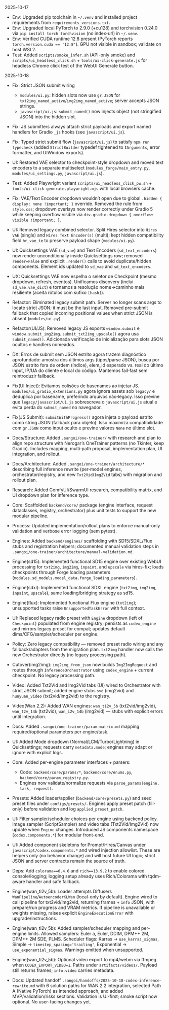 2025-10-17

- Env: Upgraded pip toolchain in `~/.venv` and installed project requirements from `requirements_versions.txt`.
- Env: Upgraded local PyTorch to 2.9.0 (+cu128) and torchvision 0.24.0 via `pip install torch torchvision` (no index-url) in `~/.venv`.
- Env: Verified CUDA runtime 12.8 present (PyTorch reports `torch.version.cuda == '12.8'`). GPU not visible in sandbox; validate on host WSL2.
- Test: Added `scripts/smoke_infer.sh` (API-only smoke) and `scripts/ui_headless_click.sh` + `tools/ui-click-generate.js` for headless Chrome click test of the WebUI Generate button.

2025-10-18

- Fix: Strict JSON submit wiring
  - `modules/ui.py`: hidden slots now use `gr.JSON` for `txt2img_named_active`/`img2img_named_active`; server accepts JSON strings.
  - `javascript/ui.js`: `submit_named()` now injects object (not stringified JSON) into the hidden slot.
- Fix: JS submitters always attach strict payloads and export named handlers for Gradio `_js` hooks (see `javascript/ui.js`).
- Fix: Typed strict submit flow (`javascript/ui.js`) to satisfy `npm run typecheck` (added `StrictBuilder` typedef tightened to `IArguments`, error formatter, and UIWindow exports).
- UI: Restored VAE selector to checkpoint-style dropdown and moved text encoders to a separate multiselect (`modules_forge/main_entry.py`, `modules/ui_settings.py`, `javascript/ui.js`).
- Test: Added Playwright variant `scripts/ui_headless_click_pw.sh` + `tools/ui-click-generate.playwright.mjs` with local browsers cache.
- Fix: VAE/Text Encoder dropdown wouldn’t open due to global `.hidden { display: none !important; }` override. Removed the rule from `style.css`; dropdown overlays now render correctly under Gradio 5 while keeping overflow visible via `div.gradio-dropdown { overflow: visible !important; }`.
- UI: Removed legacy combined selector. Split Hires selector into `Hires VAE` (single) and `Hires Text Encoder(s)` (multi); kept hidden compatibility field `hr_vae_te` to preserve payload shape (`modules/ui.py`).
 - UI: Quicksettings VAE (`sd_vae`) and Text Encoders (`sd_text_encoders`) now render unconditionally inside Quicksettings row; removed `render=False` and explicit `.render()` calls to avoid duplicate/hidden components. Element ids updated to `sd_vae` and `sd_text_encoders`.
 - UX: Quicksettings VAE now espelha o seletor de Checkpoint (mesmo dropdown, refresh, eventos). Unificamos discovery (inclui `sd_vae.vae_dict`) e tornamos a resolução nome→caminho mais resiliente (aceita rótulos com sufixo `[hash]`).
- Refactor: Eliminated legacy submit path. Server no longer scans args to locate strict JSON; it must be the last input. Removed pre-submit fallback that copied incoming positional values when strict JSON is absent (`modules/ui.py`).
 - Refactor(UI/JS): Removed legacy JS exports `window.submit` e `window.submit_img2img`. `submit_txt2img_upscale()` agora usa `submit_named()`. Adicionada verificação de inicialização para slots JSON ocultos e handlers nomeados.
 - DX: Erros de submit sem JSON estrito agora trazem diagnóstico aprofundado: amostra dos últimos args (tipos/parse JSON), busca por JSON estrito fora de ordem (índice), elem_id esperado vs. real do último input, IP/UA do cliente e local do código. Mantemos fail‑fast sem reintroduzir fallback.
- Fix(UI Inject): Evitamos colisões de basenames ao injetar JS. `modules/ui_gradio_extensions.py` agora ignora assets sob `legacy/` e deduplica por basename, preferindo arquivos não‑legacy. Isso previne que `legacy/javascript/ui.js` sobrescreva o `javascript/ui.js` atual e evita perda do `submit_named` no navegador.
 - Fix(JS Submit): `submitWithProgress()` agora injeta o payload estrito como string JSON (fallback para objeto). Isso maximiza compatibilidade com `gr.JSON` como input oculto e previne valores `None` no último slot.

- Docs/Structure: Added `.sangoi/one-trainer/` with research and plan to align repo structure with Nerogar’s OneTrainer patterns (no Tkinter, keep Gradio). Includes mapping, multi‑path proposal, implementation plan, UI integration, and rollout.
- Docs/Architecture: Added `.sangoi/one-trainer/architecture/*` describing full inference rewrite (per‑model engines, orchestrator/registry, and new `Txt2Vid`/`Img2Vid` tabs) with migration and rollout plan.
- Research: Added ComfyUI/SwarmUI research, compatibility matrix, and UI dropdown plan for inference type.
- Core: Scaffolded `backend/core/` package (engine interface, request dataclasses, registry, orchestrator) plus unit tests to support the new modular pipeline.
- Process: Updated implementation/rollout plans to enforce manual-only validation and verbose error logging (sem pytest).
- Engines: Added `backend/engines/` scaffolding with SD15/SDXL/Flux stubs and registration helpers; documented manual validation steps in `.sangoi/one-trainer/architecture/manual-validation.md`.
 - Engine(sd15): Implemented functional SD15 engine over existing WebUI processing for `txt2img`, `img2img`, `inpaint`, and `upscale` via hires-fix; loads checkpoints through Forge loading parameters (`modules.sd_models.model_data.forge_loading_parameters`).
- Engine(sdxl): Implemented functional SDXL engine (`txt2img`, `img2img`, `inpaint`, `upscale`), same loading/bridging strategy as sd15.
- Engine(flux): Implemented functional Flux engine (`txt2img`); unsupported tasks raise `UnsupportedTaskError` with full context.
- UI: Replaced legacy radio preset with `Engine` dropdown (left of `Checkpoint`) populated from engine registry; persists as `codex_engine` and mirrors legacy preset for compat; updates default dims/CFG/sampler/scheduler per engine.
- Policy: Zero legacy compatibility — removed preset radio wiring and any fallback/adapters from the migration plan. `txt2img` handler now calls the new Orchestrator directly (no legacy processing path).
- Cutover(img2img): `img2img_from_json` now builds `Img2ImgRequest` and routes through `InferenceOrchestrator` using `codex_engine` + current checkpoint. No legacy processing path.
- Video: Added Txt2Vid and Img2Vid tabs (UI) wired to Orchestrator with strict JSON submit; added engine stubs `svd` (img2vid) and `hunyuan_video` (txt2vid/img2vid) to the registry.
- Video(Wan 2.2): Added WAN engines: `wan_ti2v_5b` (txt2vid/img2vid), `wan_t2v_14b` (txt2vid), `wan_i2v_14b` (img2vid) — stubs with explicit errors until integration.
- Docs: Added `.sangoi/one-trainer/param-matrix.md` mapping required/optional parameters per engine/task.
- UI: Added Mode dropdown (Normal/LCM/Turbo/Lightning) in Quicksettings; requests carry `metadata.mode`; engines may adapt or ignore with explicit logs.
- Core: Added per-engine parameter interfaces + parsers:
  - Code: `backend/core/params/*`, `backend/core/enums.py`, `backend/core/param_registry.py`.
  - Engines now validate/normalize requests via `parse_params(engine, task, request)`.
- Presets: Added loader/applier (`backend/core/presets.py`) and seed preset files under `configs/presets/`. Engines apply preset patch (fill-only) before validation and log `applied_preset_patch`.

- UI: Filter sampler/scheduler choices per engine using backend policy. Image sampler (ScriptSampler) and video tabs (Txt2Vid/Img2Vid) now update when `Engine` changes. Introduced JS components namespace (`codex.components.*`) for modular front-end.

- UI: Added component skeletons for Prompt/Hires/Canvas under `javascript/codex.components.*` and wired injection allowlist. These are helpers only (no behavior change) and will host future UI logic; strict JSON and server contracts remain the source of truth.

- Deps: Add `colorama==0.4.6` and `rich==13.9.2` to enable colored console/logging; logging setup already uses Rich/Colorama with tqdm-aware handler and safe fallback.

- Engine(wan_ti2v_5b): Loader attempts Diffusers `WanPipeline`/`AutoencoderKLWan` (local-only by default). Engine wired to call pipeline for txt2vid/img2vid, returning frames + `info` JSON, with prepare/run progress and VRAM metrics. If pipeline is unavailable or weights missing, raises explicit `EngineExecutionError` with upgrade/instructions.

- Engine(wan_ti2v_5b): Added sampler/scheduler mapping and per-engine limits. Allowed samplers: Euler a, Euler, DDIM, DPM++ 2M, DPM++ 2M SDE, PLMS. Scheduler flags: Karras → `use_karras_sigmas`, Simple → `timestep_spacing='trailing'`, Exponential → `use_exponential_sigmas`. Warnings emitted when unsupported.

- Engine(wan_ti2v_5b): Optional video export to mp4/webm via ffmpeg when `CODEX_EXPORT_VIDEO=1`. Paths under `artifacts/videos/`. Payload still returns frames; `info.video` carries metadata.

- Docs: Updated handoff `.sangoi/handoffs/2025-10-18-codex-inference-rewrite.md` with 6 solution paths for WAN 2.2 integration, selected Path A (Native PyTorch) as intended approach, and added MVP/validation/risks sections. Validation is UI-first; smoke script now optional. No user-facing changes yet.
